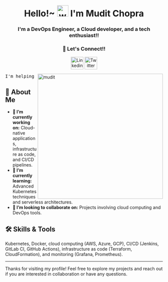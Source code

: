 <!-- Header   -->
<h1 align="center">
  Hello!~
  <img alt="wave" src="https://emojis.slackmojis.com/emojis/images/1647437725/56241/pikawave.gif?1647437725" width="36">
  I'm Mudit Chopra
</h1>

<h3 align="center">I'm a DevOps Engineer, a Cloud developer, and a tech enthusiast!!</h3>

<h3 align="center">🔗 Let's Connect!!</h3>
<p align="center">
  <a href="https://www.linkedin.com/in/muditchopra" target="blank"><img align="center" src="https://maxst.icons8.com/vue-static/icon/landing/links/social/linkedIn2x.webp" alt="Linkedin" widht="40" height="40" /></a> 
  <a href="https://twitter.com/muditchopra_" target="blank"><img align="center" src="https://maxst.icons8.com/vue-static/icon/landing/links/social/twitter2x.webp" alt="Twitter" widht="40" height="40" /></a>
</p>

<img align="right" src="https://user-images.githubusercontent.com/41297529/270094438-052969aa-e9b4-4791-a56f-029af377976e.png" alt="mudit" height="400" />

<pre>I'm helping developers build and scale their apps on Cloud infrastructure. Looking to collaborate on projects involving cloud computing, infrastructure automation, and DevOps practices, leveraging tools like AWS, Terraform, Kubernetes, Jenkins, and monitoring solutions to build efficient, highily available and scalable systems.</pre>

<h2> 🚀 About Me</h2>

- **🔭 I’m currently working on:** Cloud-native applications, infrastructure as code, and CI/CD pipelines.
- **🌱 I’m currently learning:** Advanced Kubernetes techniques and serverless architectures.
- **👯 I’m looking to collaborate on:** Projects involving cloud computing and DevOps tools.

<h2> 🛠️ Skills & Tools</h2>

Kubernetes, Docker, cloud computing (AWS, Azure, GCP), CI/CD (Jenkins, GitLab CI, GitHub Actions), infrastructure as code (Terraform, CloudFormation), and monitoring (Grafana, Prometheus).


---
Thanks for visiting my profile! Feel free to explore my projects and reach out if you are interested in collaboration or have any questions.

<!--

Here are some ideas to get you started:

- 🔭 I’m currently working on ...
- 🌱 I’m currently learning ...
- 👯 I’m looking to collaborate on ...
- 🤔 I’m looking for help with ...
- 💬 Ask me about ...
- 📫 How to reach me: ...
- 😄 Pronouns: ...
- ⚡ Fun fact: ...
-->
